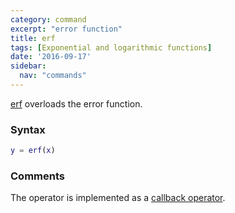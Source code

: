 ```yaml
---
category: command
excerpt: "error function"
title: erf
tags: [Exponential and logarithmic functions]
date: '2016-09-17'
sidebar:
  nav: "commands"
---
```


[erf](/command/erf) overloads the error function.

### Syntax

````matlab
y = erf(x)
````

### Comments

The operator is implemented as a [callback operator](/tutorial/nonlinearoperatorscallback).
